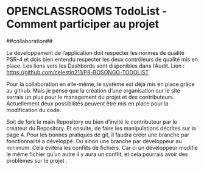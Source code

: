 OPENCLASSROOMS TodoList - Comment participer au projet
================================================

##collaboration##

Le développement de l’application doit respecter les normes de qualité PSR-4 et dois bien entendu respecter les deux contrôleurs de qualité mis en place. Les liens vers les Dashbords sont disponibles dans l’Audit. Lien : https://github.com/celestin211/P8-BOSONGO-TODOLIST

Pour la collaboration en elle-même, le système est déjà mis en place grâce au github. Mais je pense que la création d’une organisation sur le site serrais un plus pour le management du projet et des contributeurs. Actuellement deux possibilités peuvent être mis en place pour la modification du code.

Soit de fork le main Repository ou bien d’invité le contributeur par le créateur du Repository. Et ensuite, de faire les manipulations décrites sur la page 4. Pour les bonnes pratiques de git, il faudra créer une branche par fonctionnalité a développé. Ou sinon une branche par développeur au minimum. Cela évitera les conflits de fichiers. Car ci un développeur modifie le même fichier qu’un autre il y aura un conflit, et cela pourrais avoir des problèmes sur le projet .


